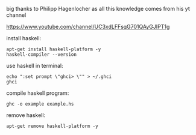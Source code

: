 big thanks to Philipp Hagenlocher as all this knowledge comes from his yt channel

https://www.youtube.com/channel/UC3xdLFFsqG701QAyGJIPT1g

install haskell:
```
apt-get install haskell-platform -y
haskell-compiler --version
```
use haskell in terminal:
```
echo ":set prompt \"ghci> \"" > ~/.ghci
ghci
```
compile haskell program:
```
ghc -o example example.hs
```
remove haskell:
```
apt-get remove haskell-platform -y
```